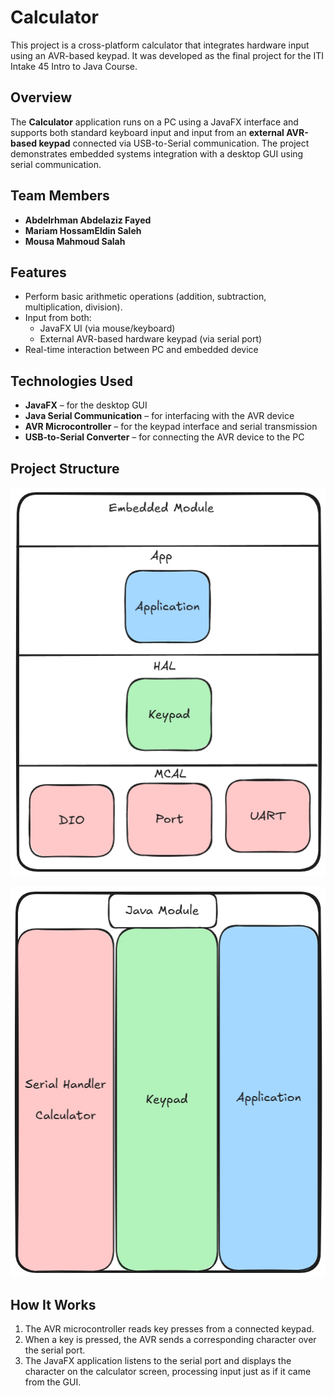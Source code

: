 # Calculator

This project is a cross-platform calculator that integrates hardware input using an AVR-based keypad. It was developed as the final project for the ITI Intake 45 Intro to Java Course.

## Overview

The **Calculator** application runs on a PC using a JavaFX interface and supports both standard keyboard input and input from an **external AVR-based keypad** connected via USB-to-Serial communication. The project demonstrates embedded systems integration with a desktop GUI using serial communication.

## Team Members

- **Abdelrhman Abdelaziz Fayed**
- **Mariam HossamEldin Saleh**
- **Mousa Mahmoud Salah**

## Features

- Perform basic arithmetic operations (addition, subtraction, multiplication, division).
- Input from both:
  - JavaFX UI (via mouse/keyboard)
  - External AVR-based hardware keypad (via serial port)
- Real-time interaction between PC and embedded device

## Technologies Used

- **JavaFX** – for the desktop GUI
- **Java Serial Communication** – for interfacing with the AVR device
- **AVR Microcontroller** – for the keypad interface and serial transmission
- **USB-to-Serial Converter** – for connecting the AVR device to the PC

## Project Structure

![Structure](image.png)

![Java Module](image2.png)

## How It Works

1. The AVR microcontroller reads key presses from a connected keypad.
2. When a key is pressed, the AVR sends a corresponding character over the serial port.
3. The JavaFX application listens to the serial port and displays the character on the calculator screen, processing input just as if it came from the GUI.

